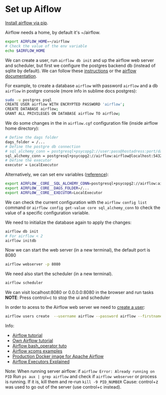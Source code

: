 # Set up Aiflow


[Install airflow via pip](https://airflow.apache.org/docs/apache-airflow/stable/installation.html#).

Airflow needs a home, by default it's ~/airflow.

```bash
export AIRFLOW_HOME=~/airflow
# Check the value of the env variable
echo $AIRFLOW_HOME
```

We can create a user, run `airflow db init` and up the airflow web server and scheduler, but first we configure the postgres backend db (instead of sqlite by default). We can follow these [instructions](https://stackoverflow.com/questions/58380835/implementing-postgres-sql-in-apache-airflow) or the [airflow documentation](https://airflow.apache.org/docs/apache-airflow/stable/howto/set-up-database.html#set-up-a-database-backend). 

For example, to create a database `airflow` with password `airflow` and a db `airflow` in postgre console (more info in sublime docs postgres):

```bash
sudo -u postgres psql
CREATE USER airflow WITH ENCRYPTED PASSWORD 'airflow';
CREATE DATABASE airflow;
GRANT ALL PRIVILEGES ON DATABASE airflow TO airflow;
```


We do some changes in the in `airflow.cgf` configuration file (inside airflow home directory):
```bash
# Define the dags folder
dags_folder = /...
# Define the postgre db connection
# sql_alchemy_conn = postgresql+psycopg2://user:pass@hostadress:port/database
sql_alchemy_conn = postgresql+psycopg2://airflow:airflow@localhost:5432/airflow
# Define the executor
executor = LocalExecutor
```

Alternatively, we can set env variables ([reference](https://airflow.apache.org/docs/apache-airflow/stable/howto/set-config.html#setting-configuration-options)):
```bash
export AIRFLOW__CORE__SQL_ALCHEMY_CONN=postgresql+psycopg2://airflow:airflow@localhost:5432/airflow
export AIRFLOW__CORE__DAGS_FOLDER=/...
export AIRFLOW__CORE__EXECUTOR=LocalExecutor
```

We can check the current configuration with the `airflow config list` command or `airflow config get-value core sql_alchemy_conn` to check the value of a specific configuration variable.


We need to initialize the database again to apply the changes:

```bash
airflow db init
# For airflow < 2 
airflow initdb
```

Now we can start the web server (in a new terminal), the default port is 8080
```bash
airflow webserver -p 8080
```
We need also start the scheduler (in a new terminal).
```bash
airflow scheduler
```
We can visit localhost:8080 or 0.0.0.0:8080 in the browser and run tasks
**NOTE**: Press control+c to stop the ui and scheduler

In order to acess to the Airflow web server we need to [create a user](https://airflow.apache.org/docs/apache-airflow/stable/cli-and-env-variables-ref.html#create_repeat1):

```bash
airflow users create  --username airflow --password airflow --firstname Victor --lastname Rodeño --role Admin --email aa@gmail.es
```

Info:

- [Airflow tutorial](https://airflow-tutorial.readthedocs.io/en/latest/first-airflow.html)
- [Own Airflow tutorial](https://github.com/victorviro/airflow_tutorial)
- [Airflow bash_operator tuto](https://marclamberti.com/blog/airflow-bashoperator/)
- [Airflow xcoms examples](https://big-data-demystified.ninja/2020/04/15/airflow-xcoms-example-airflow-demystified/)
- [Production Docker image for Apache Airflow](https://www.youtube.com/watch?v=wDr3Y7q2XoI)
- [Airflow Executors Explained](https://www.astronomer.io/guides/airflow-executors-explained)



Note: When running server airflow: if `airflow Error: Already running on PID`
Run `ps aux | grep airflow` and check if `airflow webserver` or process is running. If it is, kill them and re-run
`kill -9 PID_NUMBER` 
Cause: control+z was used to go out of the server (use control+c instead).

